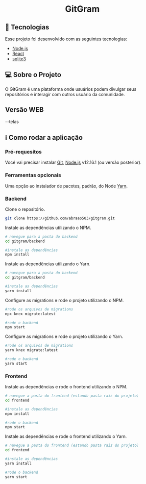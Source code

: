 <h1 align="center">
   GitGram
</h1>

## :space_invader: Tecnologias

Esse projeto foi desenvolvido com as seguintes tecnologias:

- [Node.js](https://nodejs.org/en/)
- [React](https://reactjs.org)
- [sqlite3](https://sqlitebrowser.org/)

## :computer: Sobre o Projeto

O GitGram é uma plataforma onde usuários podem divulgar seus repositórios e interagir com outros usuário da comunidade.

## Versão WEB

--telas

## :information_source: Como rodar a aplicação

### Pré-requesitos
Você vai precisar instalar [Git](https://git-scm.com), [Node.js](https://nodejs.org/) v12.16.1 (ou versão posterior). 

### Ferramentas opcionais
Uma opção ao instalador de pacotes, padrão, do Node [Yarn](https://yarnpkg.com/).

### Backend
Clone o repositório. 
```bash
git clone https://github.com/abraao503/gitgram.git

```

Instale as dependências utilizando o NPM.
```bash
# navegue para a pasta do backend
cd gitgram/backend

#instale as dependências
npm install

```

Instale as dependências utilizando o Yarn. 
```bash
# navegue para a pasta do backend
cd gitgram/backend

#instale as dependências
yarn install

```

Configure as migrations e rode o projeto utilizando o NPM.
```bash
#rode os arquivos de migrations
npx knex migrate:latest

#rode o backend
npm start

```

Configure as migrations e rode o projeto utilizando o Yarn.
```bash
#rode os arquivos de migrations
yarn knex migrate:latest

#rode o backend
yarn start

```

### Frontend
Instale as dependências e rode o frontend utilizando o NPM. 
```bash
# navegue a pasta do frontend (estando pasta raiz do projeto)
cd frontend

#instale as dependências
npm install

#rode o backend
npm start
```

Instale as dependências e rode o frontend utilizando o Yarn. 
```bash
# navegue a pasta do frontend (estando pasta raiz do projeto)
cd frontend

#instale as dependências
yarn install

#rode o backend
yarn start
```

